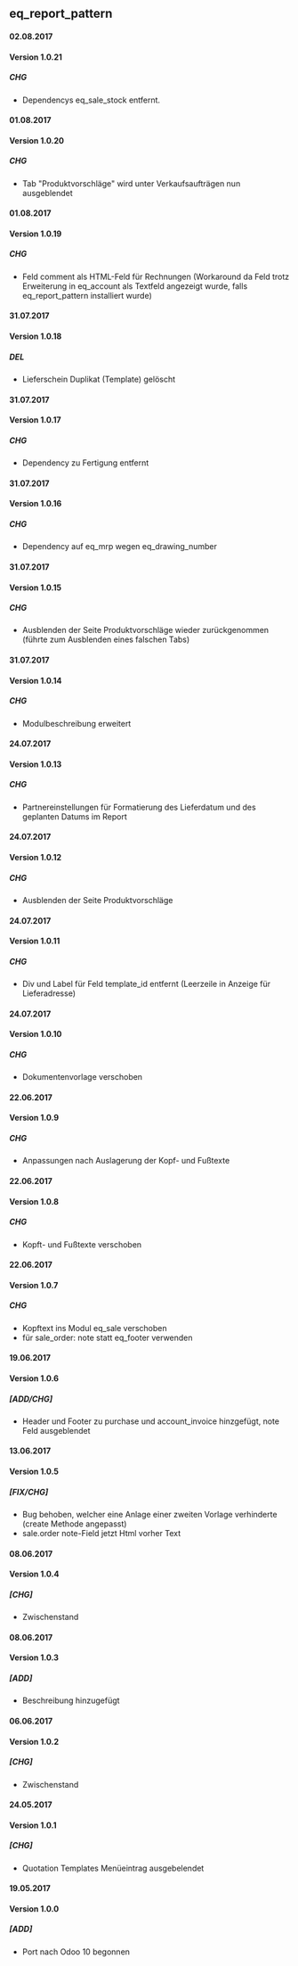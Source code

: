 ## eq_report_pattern 

#### 02.08.2017
#### Version 1.0.21
##### CHG
- Dependencys eq_sale_stock entfernt.

#### 01.08.2017
#### Version 1.0.20
##### CHG
- Tab "Produktvorschläge" wird unter Verkaufsaufträgen nun ausgeblendet

#### 01.08.2017
#### Version 1.0.19
##### CHG
- Feld comment als HTML-Feld für Rechnungen (Workaround da Feld trotz Erweiterung in eq_account als Textfeld angezeigt wurde, falls eq_report_pattern installiert wurde)

#### 31.07.2017
#### Version 1.0.18
##### DEL
- Lieferschein Duplikat (Template) gelöscht

#### 31.07.2017
#### Version 1.0.17
##### CHG
- Dependency zu Fertigung entfernt

#### 31.07.2017
#### Version 1.0.16
##### CHG
- Dependency auf eq_mrp wegen eq_drawing_number


#### 31.07.2017
#### Version 1.0.15
##### CHG
- Ausblenden der Seite Produktvorschläge wieder zurückgenommen (führte zum Ausblenden eines falschen Tabs)


#### 31.07.2017
#### Version 1.0.14
##### CHG
- Modulbeschreibung erweitert

#### 24.07.2017
#### Version 1.0.13
##### CHG
- Partnereinstellungen für Formatierung des Lieferdatum und des geplanten Datums im Report


#### 24.07.2017
#### Version 1.0.12
##### CHG
- Ausblenden der Seite Produktvorschläge


#### 24.07.2017
#### Version 1.0.11
##### CHG
- Div und Label für Feld template_id entfernt (Leerzeile in Anzeige für Lieferadresse)


#### 24.07.2017
#### Version 1.0.10
##### CHG
- Dokumentenvorlage verschoben

#### 22.06.2017
#### Version 1.0.9
##### CHG
- Anpassungen nach Auslagerung der Kopf- und Fußtexte


#### 22.06.2017
#### Version 1.0.8
##### CHG
- Kopft- und Fußtexte verschoben


#### 22.06.2017
#### Version 1.0.7
##### CHG
- Kopftext ins Modul eq_sale verschoben
- für sale_order: note statt eq_footer verwenden


#### 19.06.2017
#### Version 1.0.6
##### [ADD/CHG]
- Header und Footer zu purchase und account_invoice hinzgefügt, note Feld ausgeblendet

#### 13.06.2017
#### Version 1.0.5
##### [FIX/CHG]
- Bug behoben, welcher eine Anlage einer zweiten Vorlage verhinderte (create Methode angepasst)
- sale.order note-Field jetzt Html vorher Text

#### 08.06.2017
#### Version 1.0.4
##### [CHG]
- Zwischenstand

#### 08.06.2017
#### Version 1.0.3
##### [ADD]
- Beschreibung hinzugefügt

#### 06.06.2017
#### Version 1.0.2
##### [CHG]
- Zwischenstand

#### 24.05.2017
#### Version 1.0.1
##### [CHG]
- Quotation Templates Menüeintrag ausgebelendet

#### 19.05.2017
#### Version 1.0.0
##### [ADD]
- Port nach Odoo 10 begonnen